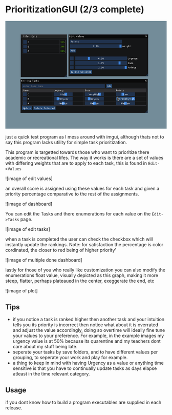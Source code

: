# PrioritizationGUI (2/3 complete)

![full example](https://github.com/EntireTwix/PrioritizationGUI/blob/main/primary_image.png)

just a quick test program as I mess around with imgui, although thats not to say this program lacks utility for simple task prioritization.

This program is targetted towards those who want to prioritize there academic or recreational lifes.
The way it works is there are a set of values with differing weights that are to apply to each task, this is found in `Edit->Values`

![image of edit values]

an overall score is assigned using these values for each task and given a priority percentage comparative to the rest of
the assignments.

![image of dashboard]

You can edit the Tasks and there enumerations for each value on the `Edit->Tasks` page.

![image of edit tasks]

when a task is completed the user can check the checkbox which will instantly update the rankings.
Note: for satisfaction the percentage is color cordinated, the closer to red being of higher priority'

![image of multiple done dashboard]

lastly for those of you who really like customization you can also modify the enumerations float value,
visually depicted as this graph, making it more steep, flatter, perhaps plateaued in the center, exeggerate the end, etc

![image of plot]

## Tips

- if you notice a task is ranked higher then another task and your intuition tells you its priority is incorrect then notice what about it is overrated and adjust the value accordingly, doing so overtime will ideally fine tune your values to your preference. For example, in the example images my urgency value is at 50% because its quarentine and my teachers dont care about my stuff being late.
- seperate your tasks by save folders, and to have different values per grouping, to seperate your work and play for example.
- a thing to keep in mind with having Urgency as a value or anything time sensitive is that you have to continually update tasks as days elapse atleast in the time relevant category.

## Usage

if you dont know how to build a program executables are supplied in each release.
